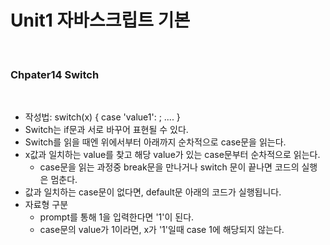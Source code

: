 # Unit1 자바스크립트 기본
<br>

### Chpater14 Switch
<br>

- 작성법: switch(x) { case 'value1': ; .... }
- Switch는 if문과 서로 바꾸어 표현될 수 있다.
- Switch를 읽을 때엔 위에서부터 아래까지 순차적으로 case문을 읽는다.
- x값과 일치하는 value를 찾고 해당 value가 있는 case문부터 순차적으로 읽는다.
	- case문을 읽는 과정중 break문을 만나거나 switch 문이 끝나면 코드의 실행은 멈춘다.
- 값과 일치하는 case문이 없다면, default문 아래의 코드가 실행됩니다.
- 자료형 구분
	- prompt를 통해 1을 입력한다면 '1'이 된다.
	- case문의 value가 1이라면, x가 '1'일때 case 1에 해당되지 않는다.